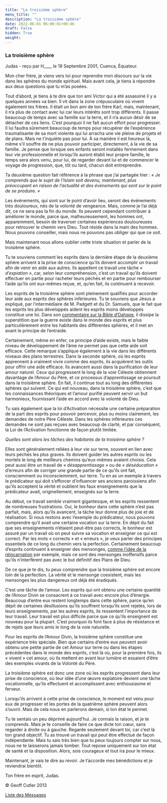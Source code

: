 ```yaml
---
title: "La troisième sphère"
menu_title: ""
description: "La troisième sphère"
date: 2022-06-01 06:00:01+00:46
draft: False
hidden: True
weight:
---
```

### La troisième sphère

Judas - reçu par H____ le 19 Septembre 2001, Cuenca, Équateur.

Mon cher frère, je viens vers toi pour reprendre mon discours sur la vie dans les sphères du monde spirituel. Mais avant cela, je tiens à répondre aux deux questions que tu m’as posées.

Tout d’abord, je tiens à te dire que ton ami Victor qui a été assassiné il y a quelques années va bien. Il vit dans la zone crépusculaire où vivent également tes frères. Il était un bon ami de ton frère Karl, mais, maintenant, il n’a plus de contact avec lui car leurs intérêts sont trop différents. Il passe beaucoup de temps avec sa famille sur la terre, et il n’a aucun désir de se détacher de ces liens. C’est pourquoi il ne fait aucun effort pour progresser. Il lui faudra sûrement beaucoup de temps pour récupérer de l’expérience traumatisante de sa mort violente qui lui arracha une vie pleine de projets et de plans. Mais ne t’inquiète pas pour lui. À sa manière il est heureux là, même s’il souffre de ne plus pouvoir participer, directement, à la vie de sa famille. Je pense que lorsque ses enfants seront installés fermement dans leur vie professionnelle et lorsqu’ils auront établi leur propre famille, le temps sera alors venu, pour lui, de regarder devant lui et de commencer le voyage de progression, que, tôt ou tard, chacun doit entreprendre.

Ta deuxième question fait référence à la phrase que j’ai partagée hier : *« Je comprends que le sujet de l’Islam soit devenu, maintenant, plus préoccupant  en raison de l’actualité et des événements qui sont sur le point de se produire. »*

Les événements, qui sont sur le point d’avoir lieu, seront des événements très douloureux, nés de la volonté de vengeance. Mais, comme je l’ai déjà dit, ce ne sera pas la fin du monde. Ils peuvent cependant contribuer à améliorer le monde, parce que, malheureusement, les hommes ont, apparemment, besoin de traverser certaines expériences douloureuses pour retrouver le chemin vers Dieu. Tout réside dans la main des hommes. Nous pouvons conseiller, mais nous ne pouvons pas obliger qui que ce soit.

Mais maintenant nous allons oublier cette triste situation et parler de la troisième sphère.

Tu te souviens comment les esprits dans la dernière étape de la deuxième sphère arrivent à la prise de conscience qu’ils doivent accomplir un travail afin de venir en aide aux autres. Ils appellent ce travail une tâche *« d’expiation »*, car, selon leur compréhension, c’est un travail qu’ils doivent effectuer en partie pour racheter leurs péchés et en partie pour rembourser l’aide qu’ils ont eux-mêmes reçue, et, qu’en fait, ils continuent à recevoir.

Les esprits de la troisième sphère sont pleinement qualifiés pour accorder leur aide aux esprits des sphères inférieures. Tu te souviens que Jésus a expliqué, par l’intermédiaire de M. Padgett et du Dr. Samuels, que le fait que les esprits les plus développés aident les esprits moins développés constitue une loi. Dans son [commentaire sur la Bible d’Oahspe](/fr-samuels-messages/fr-revelations/fr-rev-21-1955-10-17-samuels-jesus/), il dissipe la superstition que la guerre existe dans le monde des esprits et plus particulièrement entre les habitants des différentes sphères, et il met en avant le principe de l’entraide.

Certainement, même en enfer, ce principe d’aide existe, mais le faible niveau de développement de l’âme ne permet pas que cette aide soit efficace. Cette remarque s’applique également à la vie dans les différents niveaux des plans terrestres. Dans la seconde sphère, où les esprits apprennent à vraiment vivre comme des esprits, ils acquièrent les outils pour offrir une aide efficace. Ils avancent aussi dans la purification de leur amour naturel. Ceux qui progressent le long de la voie Céleste obtiennent davantage de l’Amour du Père, et ce processus d’apprentissage se poursuit dans la troisième sphère. En fait, il continue tout au long des différentes sphères qui suivent. Ce qui est nouveau, dans la troisième sphère, c’est que les connaissances théoriques et l’amour purifié peuvent servir un but harmonieux, fournissant l’aide en accord avec la volonté de Dieu.

Tu sais également que la loi d’Activation nécessite une certaine préparation de la part des esprits pour pouvoir percevoir, plus ou moins clairement, les demandes de notre Père Céleste. Dans les sphères inférieures ces demandes ne sont pas reçues avec beaucoup de clarté, et par conséquent, la Loi de l’Activation fonctionne de façon plutôt limitée.

*Quelles sont  alors les tâches des habitants de la troisième sphère ?*

Elles sont généralement reliées à leur vie sur terre, souvent en lien avec leurs péchés les plus graves. Ils doivent guider les autres esprits ou les mortels le long de meilleurs chemins qu’eux-mêmes avaient choisis. Cela peut aussi être un travail de *« désapprentissage »* ou de *« déséducation »* d’erreurs afin de corriger une grande partie de ce qu’ils ont fait, consciemment ou inconsciemment, sur terre. Tu en as un exemple à travers le prédicateur qui doit s’efforcer d’influencer ses anciens paroissiens afin qu’ils acceptent la vérité et oublient les faux enseignements que la prédicateur avait, originellement, enseignés sur la terre.

Au début, ce travail semble vraiment gigantesque, et les esprits ressentent de nombreuses frustrations. Oui, le bonheur dans cette sphère n’est pas parfait, mais, alors qu’ils avancent, la tâche leur donne plus de joie et de réalisation. Si nous restons avec l’exemple du prédicateur, nous pouvons comprendre qu’il avait une certaine vocation sur la terre. En dépit du fait que ses enseignements n’étaient peut-être pas corrects, le bonheur est assuré par un travail où on peut suivre sa vocation et enseigner ce qui est correct. Par les mots « corrects » et « erreurs », je veux parler des principes essentiels de ce long du chemin vers la perfection. Certainement beaucoup d’esprits continuent à enseigner des mensonges, [comme l’idée de la réincarnation](/fr-samuels-messages/fr-revelations/fr-rev-20-1955-3-10-samuels-jesus/) par exemple, mais ce sont des mensonges inoffensifs parce qu’ils n’interfèrent pas avec le but définitif des Plans de Dieu.

De ce que je te dis, tu peux comprendre que la troisième sphère est encore loin de la perfection. La vérité et le mensonge coexistent, mais les mensonges les plus dangereux ont  déjà été éradiqués.

C’est une tâche de l’amour. Les esprits qui ont obtenu une certaine quantité de l’Amour Divin se consacrent à ce travail avec encore plus d’énergie. Beaucoup d’entre eux restent longtemps dans cette sphère, parce qu’en dépit de certaines désillusions qu’ils souffrent lorsqu’ils sont rejetés, lors de leurs enseignements, par les autres esprits, ils ressentent l’importance de leur travail. Leur travail est plus difficile parce que ce qu’ils enseignent est nouveau pour la plupart. C’est pourquoi ils font face à plus de résistance et de rejets que leurs amis le long de la voie naturelle.

Pour les esprits de l’Amour Divin, la troisième sphère constitue une expérience très spéciale. Bien que certains d’entre eux peuvent avoir obtenu une petite partie de cet Amour sur terre ou dans les étapes précédentes dans le monde des esprits, c’est là où, pour la première fois, ils « vivent » cet amour, où ils mettent en avant leur lumière et essaient d’être des exemples vivants de la Volonté du Père.

La troisième sphère est donc une zone où les esprits progressent dans leur prise de conscience, où leur idée d’une œuvre expiatoire devient une tâche vocationnelle, qu’ils effectuent et accomplissent avec enthousiasme et ferveur.

Lorsqu’ils arrivent à cette prise de conscience, le moment est venu pour eux de progresser et les portes de la quatrième sphère peuvent alors s’ouvrir. Mais de cela nous en  parlerons demain, si ton état le permet.

Tu te sentais un peu déprimé aujourd’hui. Je connais la raison, et je te comprends. Mais je te conseille de faire ce que dicte ton cœur, sans regarder à droite ou à gauche. Regarde seulement devant toi, car c’est là ton grand objectif. Tu as trouvé un travail qui peut être effectué de façon indépendante. Mais tu sais très bien que tu peux toujours compter sur nous, nous ne te laisserons jamais tomber. Tout repose uniquement sur ton état de santé et ta disposition. Alors, sois courageux et tout ira pour le mieux.

Maintenant, je vais te dire au revoir. Je t’accorde mes bénédictions et je reviendrai bientôt.

Ton frère en esprit, Judas.

© Geoff Cutler 2013

[Liste des Messages](/fr-contemporary-messages/fr-contemporary-messages-by-date-order/fr-contemporary-messages-2001)
